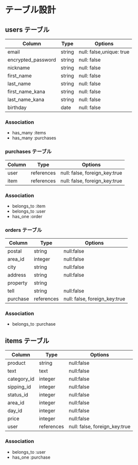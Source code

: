 
# テーブル設計

## users テーブル

| Column             | Type       | Options                       |
| ------------------ | ---------- | ----------------------------- |
| email              | string     | null: false,unique: true      |
| encrypted_password | string     | null: false                   |
| nickname           | string     | null: false                   |
| first_name         | string     | null: false                   | 
| last_name          | string     | null: false                   |
| first_name_kana    | string     | null: false                   |
| last_name_kana     | string     | null: false                   |
| birthday           | date       | null: false                   |

### Association

- has_many :items
- has_many :purchases


### purchases テーブル
| Column     | Type       | Options                       |
| ---------- | ---------- | ----------------------------- |
| user       | references | null: false, foreign_key:true |
| item       | references | null: false, foreign_key:true |

### Association

- belongs_to :item
- belongs_to :user
- has_one    :order


### orders テーブル

| Column     | Type       | Options                       |
| ---------- | ---------- | ----------------------------- |
| postal     | string     | null:false                    |
| area_id    | integer    | null:false                    |
| city       | string     | null:false                    |
| address    | string     | null:false                    |
| property   | string     |                               |
| tell       | string     | null:false                    |
| purchase   | references | null: false, foreign_key:true |

### Association
- belongs_to :purchase


## items テーブル

| Column      | Type       | Options                       |
| ----------- | ---------- | ----------------------------- |
| product     | string     | null:false                    |
| text        | text       | null:false                    |
| category_id | integer    | null:false                    |
| sipping_id  | integer    | null:false                    |
| status_id   | integer    | null:false                    |
| area_id     | integer    | null:false                    |
| day_id      | integer    | null:false                    |
| price       | integer    | null:false                    |
| user        | references | null: false, foreign_key:true |

### Association

- belongs_to :user
- has_one    :purchase
